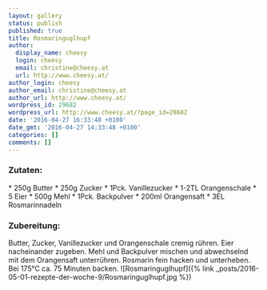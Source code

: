 ```yaml
---
layout: gallery
status: publish
published: true
title: Rosmaringuglhupf
author:
  display_name: cheesy
  login: cheesy
  email: christine@cheesy.at
  url: http://www.cheesy.at/
author_login: cheesy
author_email: christine@cheesy.at
author_url: http://www.cheesy.at/
wordpress_id: 29682
wordpress_url: http://www.cheesy.at/?page_id=29682
date: '2016-04-27 16:33:48 +0100'
date_gmt: '2016-04-27 14:33:48 +0100'
categories: []
comments: []
---
```

### Zutaten:
\* 250g Butter
\* 250g Zucker
\* 1Pck. Vanillezucker
\* 1-2TL Orangenschale
\* 5 Eier
\* 500g Mehl
\* 1Pck. Backpulver
\* 200ml Orangensaft
\* 3EL Rosmarinnadeln
### Zubereitung:
Butter, Zucker, Vanillezucker und Orangenschale cremig rühren. Eier nacheinander zugeben. Mehl und Backpulver mischen und abwechselnd mit dem Orangensaft unterrühren. Rosmarin fein hacken und unterheben. Bei 175°C ca. 75 Minuten backen.
![Rosmaringuglhupf]({% link _posts/2016-05-01-rezepte-der-woche-9/Rosmaringuglhupf.jpg %})
